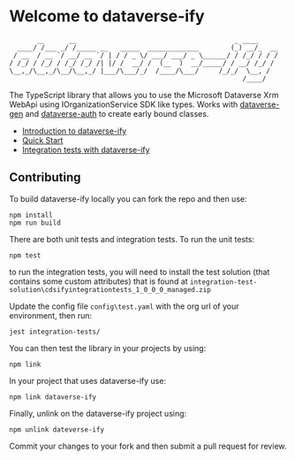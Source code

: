 # Welcome to dataverse-ify

```text
       __      __                                        _ ____     
  ____/ /___ _/ /_____ __   _____  _____________        (_) __/_  __
 / __  / __ `/ __/ __ `/ | / / _ \/ ___/ ___/ _ \______/ / /_/ / / /
/ /_/ / /_/ / /_/ /_/ /| |/ /  __/ /  (__  )  __/_____/ / __/ /_/ / 
\__,_/\__,_/\__/\__,_/ |___/\___/_/  /____/\___/     /_/_/  \__, /  
                                                           /____/   
```

The TypeScript library that allows you to use the Microsoft Dataverse Xrm WebApi using IOrganizationService SDK like types.
Works with [dataverse-gen](https://www.npmjs.com/package/dataverse-gen) and [dataverse-auth](https://www.npmjs.com/package/dataverse-gen) to create early bound classes.

- [Introduction to dataverse-ify](https://github.com/scottdurow/dataverse-ify/wiki)
- [Quick Start](https://github.com/scottdurow/dataverse-ify/wiki/Quick-start)
- [Integration tests with dataverse-ify](https://github.com/scottdurow/dataverse-ify/wiki/Integration-testing-the-Xrm.WebApi-implementation)

## Contributing

To build dataverse-ify locally you can fork the repo and then use:

```text
npm install
npm run build
```

There are both unit tests and integration tests.
To run the unit tests:

```text
npm test
```

to run the integration tests, you will need to install the test solution (that contains some custom attributes) that is found at `integration-test-solution\cdsifyintegrationtests_1_0_0_0_managed.zip`

Update the config file `config\test.yaml` with the org url of your environment, then run:

```text
jest integration-tests/
```

You can then test the library in your projects by using:

```text
npm link
```

In your project that uses dataverse-ify use:

```text
npm link dataverse-ify
```

Finally, unlink on the dataverse-ify project using:

```text
npm unlink dateverse-ify
```

Commit your changes to your fork and then submit a pull request for review.
